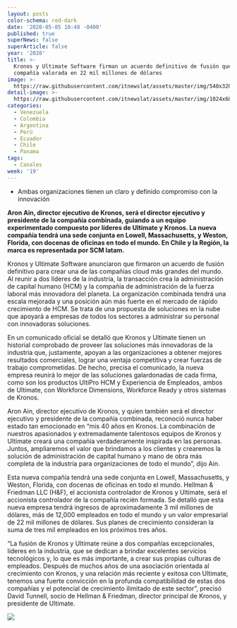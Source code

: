 ```yaml
---
layout: posts
color-schema: red-dark
date: '2020-05-05 10:48 -0400'
published: true
superNews: false
superArticle: false
year: '2020'
title: >-
  Kronos y Ultimate Software firman un acuerdo definitivo de fusión que crea una
  compañía valorada en 22 mil millones de dólares
image: >-
  https://raw.githubusercontent.com/itnewslat/assets/master/img/540x320/CheckHand-p.jpg
detail-image: >-
  https://raw.githubusercontent.com/itnewslat/assets/master/img/1024x680/CheckHand-g.jpg
categories:
  - Venezuela
  - Colombia
  - Argentina
  - Perú
  - Ecuador
  - Chile
  - Panama
tags:
  - Canales
week: '19'
---
```

- Ambas organizaciones tienen un claro y definido compromiso con la innovación

**Aron Ain, director ejecutivo de Kronos, será el director ejecutivo y presidente de la compañía combinada, guiando a un equipo experimentado compuesto por líderes de Ultimate y Kronos. La nueva compañía tendrá una sede conjunta en Lowell, Massachusetts, y Weston, Florida, con docenas de oficinas en todo el mundo. En Chile y la Región, la marca es representada por SCM latam.**

Kronos y Ultimate Software anunciaron que firmaron un acuerdo de fusión definitivo para crear una de las compañías cloud más grandes del mundo. Al reunir a dos líderes de la industria, la transacción crea la administración de capital humano (HCM) y la compañía de administración de la fuerza laboral más innovadora del planeta. La organización combinada tendrá una escala mejorada y una posición aún más fuerte en el mercado de rápido crecimiento de HCM. Se trata de una propuesta de soluciones en la nube que apoyará a empresas de todos los sectores a administrar su personal con innovadoras soluciones. 

En un comunicado oficial se detalló que Kronos y Ultimate tienen un historial comprobado de proveer las soluciones más innovadoras de la industria que, justamente, apoyan a las organizaciones a obtener mejores resultados comerciales, lograr una ventaja competitiva y crear fuerzas de trabajo comprometidas. De hecho, precisa el comunicado, la nueva empresa reunirá lo mejor de las soluciones galardonadas de cada firma, como son los productos UltiPro HCM y Experiencia de Empleados, ambos de Ultimate, con Workforce Dimensions, Workforce Ready y otros sistemas de Kronos.

Aron Ain, director ejecutivo de Kronos, y quien también será el director ejecutivo y presidente de la compañía combinada, reconoció nunca haber estado tan emocionado en “mis 40 años en Kronos. La combinación de nuestros apasionados y extremadamente talentosos equipos de Kronos y Ultimate creará una compañía verdaderamente inspirada en las personas. Juntos, ampliaremos el valor que brindamos a los clientes y crearemos la solución de administración de capital humano y mano de obra más completa de la industria para organizaciones de todo el mundo”, dijo Ain.

Esta nueva compañía tendrá una sede conjunta en Lowell, Massachusetts, y Weston, Florida, con docenas de oficinas en todo el mundo. Hellman & Friedman LLC (H&F), el accionista controlador de Kronos y Ultimate, será el accionista controlador de la compañía recién formada. Se detalló que esta nueva empresa tendrá ingresos de aproximadamente 3 mil millones de dólares, más de 12,000 empleados en todo el mundo y un valor empresarial de 22 mil millones de dólares. Sus planes de crecimiento consideran la suma de tres mil empleados en los próximos tres años.

 “La fusión de Kronos y Ultimate reúne a dos compañías excepcionales, líderes en la industria, que se dedican a brindar excelentes servicios tecnológicos y, lo que es más importante, a crear sus propias culturas de empleados. Después de muchos años de una asociación orientada al crecimiento con Kronos, y una relación más reciente y exitosa con Ultimate, tenemos una fuerte convicción en la profunda compatibilidad de estas dos compañías y el potencial de crecimiento ilimitado de este sector”, precisó David Tunnell, socio de Hellman & Friedman, director principal de Kronos, y presidente de Ultimate.

<img src="https://tracker.metricool.com/c3po.jpg?hash=56f88a41e39ab42c063cc51676587a04"/>